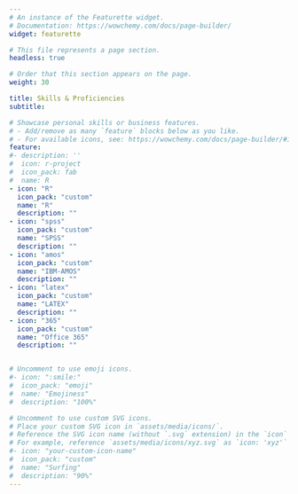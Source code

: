 ```yaml
---
# An instance of the Featurette widget.
# Documentation: https://wowchemy.com/docs/page-builder/
widget: featurette

# This file represents a page section.
headless: true

# Order that this section appears on the page.
weight: 30

title: Skills & Proficiencies
subtitle:

# Showcase personal skills or business features.
# - Add/remove as many `feature` blocks below as you like.
# - For available icons, see: https://wowchemy.com/docs/page-builder/#icons
feature:
#- description: ''
#  icon: r-project
#  icon_pack: fab
#  name: R
- icon: "R"
  icon_pack: "custom"
  name: "R"
  description: ""
- icon: "spss"
  icon_pack: "custom"
  name: "SPSS"
  description: ""
- icon: "amos"
  icon_pack: "custom"
  name: "IBM-AMOS"
  description: ""
- icon: "latex"
  icon_pack: "custom"
  name: "LATEX"
  description: ""
- icon: "365"
  icon_pack: "custom"
  name: "Office 365"
  description: ""


# Uncomment to use emoji icons.
#- icon: ":smile:"
#  icon_pack: "emoji"
#  name: "Emojiness"
#  description: "100%"  

# Uncomment to use custom SVG icons.
# Place your custom SVG icon in `assets/media/icons/`.
# Reference the SVG icon name (without `.svg` extension) in the `icon` field.
# For example, reference `assets/media/icons/xyz.svg` as `icon: 'xyz'`
#- icon: "your-custom-icon-name"
#  icon_pack: "custom"
#  name: "Surfing"
#  description: "90%"
---
```

